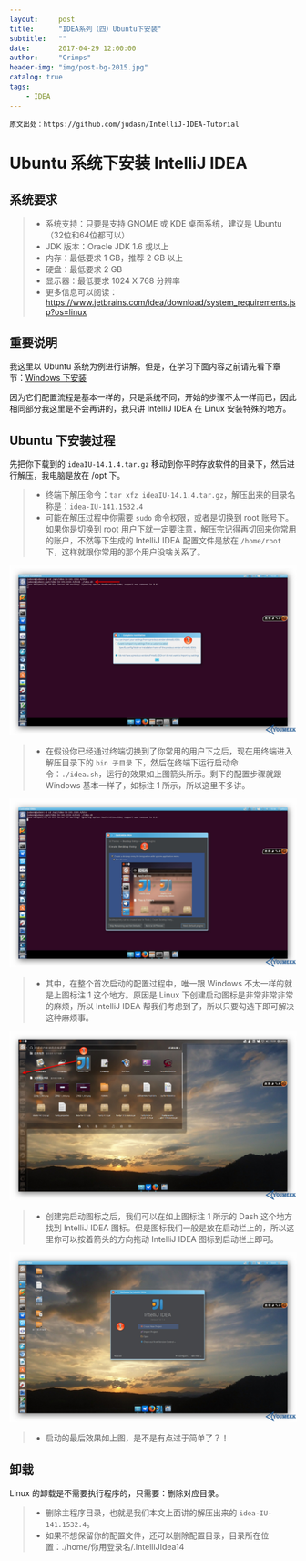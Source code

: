 ```yaml
---
layout:     post
title:      "IDEA系列（四）Ubuntu下安装"
subtitle:   ""
date:       2017-04-29 12:00:00
author:     "Crimps"
header-img: "img/post-bg-2015.jpg"
catalog: true
tags:
    - IDEA
---
```

```
原文出处：https://github.com/judasn/IntelliJ-IDEA-Tutorial 
```
# Ubuntu 系统下安装 IntelliJ IDEA

## 系统要求

> * 系统支持：只要是支持 GNOME 或 KDE 桌面系统，建议是 Ubuntu（32位和64位都可以）
> * JDK 版本：Oracle JDK 1.6 或以上
> * 内存：最低要求 1 GB，推荐 2 GB 以上
> * 硬盘：最低要求 2 GB
> * 显示器：最低要求 1024 X 768 分辨率
> * 更多信息可以阅读：<https://www.jetbrains.com/idea/download/system_requirements.jsp?os=linux>

## 重要说明

我这里以 Ubuntu 系统为例进行讲解。但是，在学习下面内容之前请先看下章节：[Windows 下安装](windows-install.md)

因为它们配置流程是基本一样的，只是系统不同，开始的步骤不太一样而已，因此相同部分我这里是不会再讲的，我只讲 IntelliJ IDEA 在 Linux 安装特殊的地方。

## Ubuntu 下安装过程

先把你下载到的 `ideaIU-14.1.4.tar.gz` 移动到你平时存放软件的目录下，然后进行解压，我电脑是放在 /opt 下。
> * 终端下解压命令：`tar xfz ideaIU-14.1.4.tar.gz`，解压出来的目录名称是：`idea-IU-141.1532.4`
> * 可能在解压过程中你需要 `sudo` 命令权限，或者是切换到 root 账号下。如果你是切换到 root 用户下就一定要注意，解压完记得再切回来你常用的账户，不然等下生成的 IntelliJ IDEA 配置文件是放在 `/home/root` 下，这样就跟你常用的那个用户没啥关系了。

![Ubuntu 下安装过程](/img/in-post/iv-a-ubuntu-install-1.jpg)
> * 在假设你已经通过终端切换到了你常用的用户下之后，现在用终端进入解压目录下的 `bin 子目录` 下，然后在终端下运行启动命令：`./idea.sh`，运行的效果如上图箭头所示。剩下的配置步骤就跟 Windows 基本一样了，如标注 1 所示，所以这里不多讲。

![Ubuntu 下安装过程](/img/in-post/iv-a-ubuntu-install-2.jpg)
> * 其中，在整个首次启动的配置过程中，唯一跟 Windows 不太一样的就是上图标注 1 这个地方。原因是 Linux 下创建启动图标是非常非常非常的麻烦，所以 IntelliJ IDEA 帮我们考虑到了，所以只要勾选下即可解决这种麻烦事。

![Ubuntu 下安装过程](/img/in-post/iv-a-ubuntu-install-3.jpg)
> * 创建完启动图标之后，我们可以在如上图标注 1 所示的 Dash 这个地方找到 IntelliJ IDEA 图标。但是图标我们一般是放在启动栏上的，所以这里你可以按着箭头的方向拖动 IntelliJ IDEA 图标到启动栏上即可。

![Ubuntu 下安装过程](/img/in-post/iv-a-ubuntu-install-4.jpg)
> * 启动的最后效果如上图，是不是有点过于简单了？！

## 卸载

Linux 的卸载是不需要执行程序的，只需要：删除对应目录。
> * 删除主程序目录，也就是我们本文上面讲的解压出来的 `idea-IU-141.1532.4`。
> * 如果不想保留你的配置文件，还可以删除配置目录，目录所在位置：./home/你用登录名/.IntelliJIdea14
